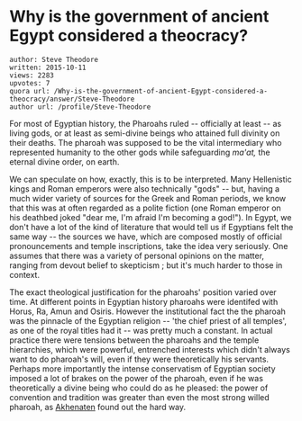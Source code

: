 # Why is the government of ancient Egypt considered a theocracy?

	author: Steve Theodore
	written: 2015-10-11
	views: 2283
	upvotes: 7
	quora url: /Why-is-the-government-of-ancient-Egypt-considered-a-theocracy/answer/Steve-Theodore
	author url: /profile/Steve-Theodore


For most of Egyptian history, the Pharoahs ruled -- officially at least -- as living gods, or at least as semi-divine beings who attained full divinity on their deaths. The pharoah was supposed to be the vital intermediary who represented humanity to the other gods while safeguarding _ma'at,_ the eternal divine order, on earth.

We can speculate on how, exactly, this is to be interpreted. Many Hellenistic kings and Roman emperors were also technically "gods" -- but, having a much wider variety of sources for the Greek and Roman periods, we know that this was at often regarded as a polite fiction (one Roman emperor on his deathbed joked "dear me, I'm afraid I'm becoming a god!"). In Egypt, we don't have a lot of the kind of literature that would tell us if Egyptians felt the same way -- the sources we have, which are composed mostly of official pronouncements and temple inscriptions, take the idea very seriously. One assumes that there was a variety of personal opinions on the matter, ranging from devout belief to skepticism ; but it's much harder to those in context.

The exact theological justification for the pharoahs' position varied over time. At different points in Egyptian history pharoahs were identifed with Horus, Ra, Amun and Osiris. However the institutional fact the the pharoah was the pinnacle of the Egyptian religion -- 'the chief priest of all temples', as one of the royal titles had it -- was pretty much a constant. In actual practice there were tensions between the pharoahs and the temple hierarchies, which were powerful, entrenched interests which didn't always want to do pharoah's will, even if they were theoretically his servants. Perhaps more importantly the intense conservatism of Egyptian society imposed a lot of brakes on the power of the pharoah, even if he was theoretically a divine being who could do as he pleased: the power of convention and tradition was greater than even the most strong willed pharoah, as [Akhenaten](https://en.wikipedia.org/wiki/Akhenaten) found out the hard way.

